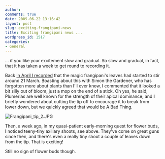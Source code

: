 ```yaml
---
author:
comments: true
date: 2009-06-22 13:16:42
layout: post
slug: exciting-frangipani-news
title: Exciting frangipani news ...
wordpress_id: 1517
categories:
- General
---
```


... if you like your excitement slow and gradual. So slow and gradual, in fact, that it has taken a week to get round to recording it.

Back [in April I recorded](http://jeremycherfas.net/2009/04/12/on-the-terrace/) that the magic frangipani's leaves had started to stir around 21 March. Boasting about this with Simon the Gardener, who has forgotten more about plants than I'll ever know, I commented that it looked a bit silly out of bloom, just a mop on the end of a stick. Oh yes, he said, Plumerias are well known for the strength of their apical dominance, and I briefly wondered about cutting the tip off to encourage it to break from lower down, but we quickly agreed that would be A Bad Thing.

![Frangipani_tip_2.JPG](/uploads/2009/06/frangipani-tip-2.jpg)


Then, a week ago, in my quasi-patient early-morning quest for flower buds, I noticed teeny-tiny axillary shoots, see above. They've come on great guns since then, and there's even a really tiny shoot a couple of leaves down from the tip. That is exciting!

Still no sign of flower buds though.
